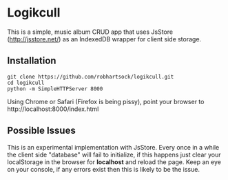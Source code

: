 # Logikcull
This is a simple, music album CRUD app that uses JsStore (http://jsstore.net/) as an IndexedDB wrapper for client side storage.

## Installation
```
git clone https://github.com/robhartsock/logikcull.git
cd logikcull
python -m SimpleHTTPServer 8000
```
Using Chrome or Safari (Firefox is being pissy), point your browser to http://localhost:8000/index.html

## Possible Issues
This is an experimental implementation with JsStore.  Every once in a while the client side "database" will fail to initialize, if this happens just clear your localStorage in the browser for **localhost** and reload the page.  Keep an eye on your console, if any errors exist then this is likely to be the issue.